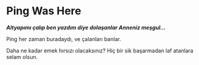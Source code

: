 Ping Was Here
==================

***Altyapımı  çalıp ben yazdım diye dolaşanlar Anneniz meşgul...***


Ping her zaman buradaydı, ve çalanları banlar.

Daha ne kadar emek hırsızı olacaksınız?
Hiç bir sik başarmadan laf atanlara selam olsun.